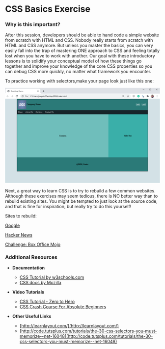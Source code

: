 # CSS Basics Exercise

### Why is this important?

After this session, developers should be able to hand code a simple website from scratch with HTML and CSS. Nobody really starts from scratch with HTML and CSS anymore. But unless you master the basics, you can very easily fall into the trap of mastering ONE approach to CSS and feeling totally lost when you have to work with another. Our goal with these introductory lessons is to solidify your conceptual model of how these things go together and improve your knowledge of the core CSS properties so you can debug CSS more quickly, no matter what framework you encounter.

To practice working with selectors,make your page look just like this one:

<img src="img/output.png" alt="Output">


Next, a great way to learn CSS is to try to rebuild a few common websites. Although these exercises may seem tedious, there is NO better way than to rebuild existing sites. You might be tempted to just look at the source code, and that is fine for inspiration, but really try to do this yourself!

Sites to rebuild:

[Google](https://www.google.com/)

[Hacker News](https://news.ycombinator.com/)

[Challenge: Box Office Mojo](http://www.boxofficemojo.com/)

### Additional Resources

* **Documentation**
  * [CSS Tutorial by w3schools.com](https://www.w3schools.com/css/)
  * [CSS docs by Mozilla](https://developer.mozilla.org/en-US/docs/Web/CSS)

* **Video Tutorials**
  * [CSS Tutorial - Zero to Hero](https://youtu.be/1Rs2ND1ryYc)
  * [CSS Crash Course For Absolute Beginners](https://youtu.be/yfoY53QXEnI)

* **Other Useful Links**
  * [http://learnlayout.com/](http://learnlayout.com/)
  * [http://code.tutsplus.com/tutorials/the-30-css-selectors-you-must-memorize--net-16048](http://code.tutsplus.com/tutorials/the-30-css-selectors-you-must-memorize--net-16048)
